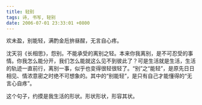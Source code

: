 ```yaml
---
title: 轻别
tags: 诗, 书写, 轻别
date: 2006-07-01 23:33:01 +0800
---
```



欢未盈，别能轻，满酌金卮拚昼酲，无言自心疼。

沈天羽《长相思》，怨别。不能承受的离别之轻。本来你我离别，是不可忍受的事情。你我怎么能分开，我们怎么能就这么见不到彼此了？可是生活就是生活，生活的轨迹一直前行，离别一事，似乎也变得很轻很轻了。“别”之“能轻”，是原先日日相见、情浓意密之时绝不可想象的。其中的“别能轻”，是只有自己才能懂得的“无言心自疼”。

这个句子，约摸是我生活的形状。形状形状，形容其状。

